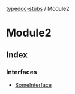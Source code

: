 [typedoc-stubs](../README.md) / Module2

# Module2

## Index

### Interfaces

- [SomeInterface](interfaces/SomeInterface.md)
